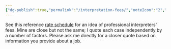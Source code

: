```yaml
---
{"dg-publish":true,"permalink":"/interpretation-fees/","noteIcon":"2","created":"","updated":""}
---
```


See this reference [rate schedule](https://www.theprotranslation.com/en/chinese-translation-interpretation-transcription-service-fees/) for an idea of professional interpreters' fees. Mine are close but not the same; I quote each case independently by a number of factors. Please ask me directly for a closer quote based on information you provide about a job.
